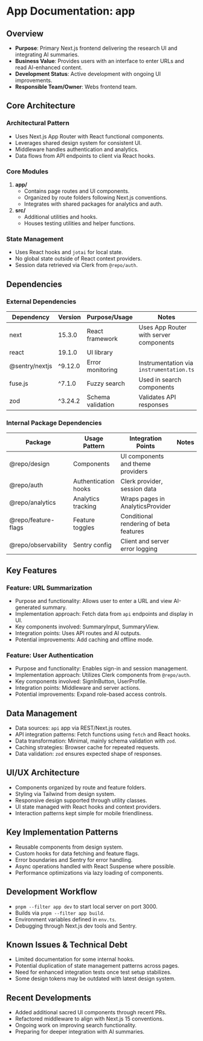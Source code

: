 # App Documentation: app

## Overview
- **Purpose**: Primary Next.js frontend delivering the research UI and integrating AI summaries.
- **Business Value**: Provides users with an interface to enter URLs and read AI-enhanced content.
- **Development Status**: Active development with ongoing UI improvements.
- **Responsible Team/Owner**: Webs frontend team.

## Core Architecture

### Architectural Pattern
- Uses Next.js App Router with React functional components.
- Leverages shared design system for consistent UI.
- Middleware handles authentication and analytics.
- Data flows from API endpoints to client via React hooks.

### Core Modules
1. **app/**
   - Contains page routes and UI components.
   - Organized by route folders following Next.js conventions.
   - Integrates with shared packages for analytics and auth.
2. **src/**
   - Additional utilities and hooks.
   - Houses testing utilities and helper functions.

### State Management
- Uses React hooks and `jotai` for local state.
- No global state outside of React context providers.
- Session data retrieved via Clerk from `@repo/auth`.

## Dependencies

### External Dependencies
| Dependency | Version | Purpose/Usage | Notes |
|------------|---------|--------------|-------|
| next | 15.3.0 | React framework | Uses App Router with server components |
| react | 19.1.0 | UI library | |
| @sentry/nextjs | ^9.12.0 | Error monitoring | Instrumentation via `instrumentation.ts` |
| fuse.js | ^7.1.0 | Fuzzy search | Used in search components |
| zod | ^3.24.2 | Schema validation | Validates API responses |

### Internal Package Dependencies
| Package | Usage Pattern | Integration Points | Notes |
|-----------|---------------|-------------------|-------|
| @repo/design | Components | UI components and theme providers | |
| @repo/auth | Authentication hooks | Clerk provider, session data | |
| @repo/analytics | Analytics tracking | Wraps pages in AnalyticsProvider | |
| @repo/feature-flags | Feature toggles | Conditional rendering of beta features | |
| @repo/observability | Sentry config | Client and server error logging | |

## Key Features

### Feature: URL Summarization
- Purpose and functionality: Allows user to enter a URL and view AI-generated summary.
- Implementation approach: Fetch data from `api` endpoints and display in UI.
- Key components involved: SummaryInput, SummaryView.
- Integration points: Uses API routes and AI outputs.
- Potential improvements: Add caching and offline mode.

### Feature: User Authentication
- Purpose and functionality: Enables sign-in and session management.
- Implementation approach: Utilizes Clerk components from `@repo/auth`.
- Key components involved: SignInButton, UserProfile.
- Integration points: Middleware and server actions.
- Potential improvements: Expand role-based access controls.

## Data Management
- Data sources: `api` app via REST/Next.js routes.
- API integration patterns: Fetch functions using `fetch` and React hooks.
- Data transformation: Minimal, mainly schema validation with `zod`.
- Caching strategies: Browser cache for repeated requests.
- Data validation: `zod` ensures expected shape of responses.

## UI/UX Architecture
- Components organized by route and feature folders.
- Styling via Tailwind from design system.
- Responsive design supported through utility classes.
- UI state managed with React hooks and context providers.
- Interaction patterns kept simple for mobile friendliness.

## Key Implementation Patterns
- Reusable components from design system.
- Custom hooks for data fetching and feature flags.
- Error boundaries and Sentry for error handling.
- Async operations handled with React Suspense where possible.
- Performance optimizations via lazy loading of components.

## Development Workflow
- `pnpm --filter app dev` to start local server on port 3000.
- Builds via `pnpm --filter app build`.
- Environment variables defined in `env.ts`.
- Debugging through Next.js dev tools and Sentry.

## Known Issues & Technical Debt
- Limited documentation for some internal hooks.
- Potential duplication of state management patterns across pages.
- Need for enhanced integration tests once test setup stabilizes.
- Some design tokens may be outdated with latest design system.

## Recent Developments
- Added additional sacred UI components through recent PRs.
- Refactored middleware to align with Next.js 15 conventions.
- Ongoing work on improving search functionality.
- Preparing for deeper integration with AI summaries.
